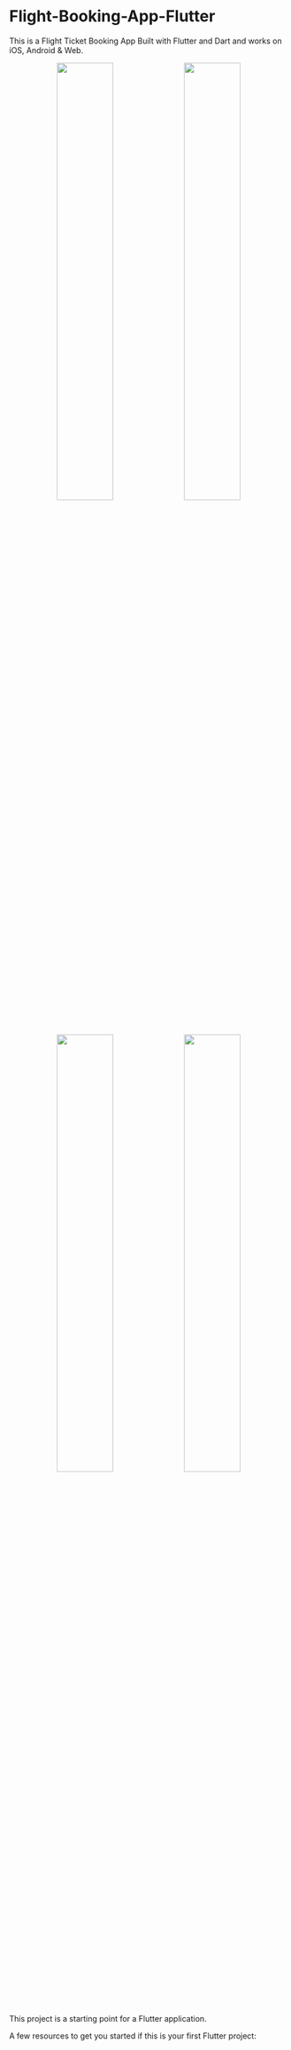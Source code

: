 # Flight-Booking-App-Flutter

This is a Flight Ticket Booking App Built with Flutter and Dart and works on iOS, Android & Web.

<p align="center">

 <img src="https://user-images.githubusercontent.com/93969890/229220344-b706c053-1fcd-4048-a028-4e4fffb9bba3.png" width="45%">
  <img src="https://user-images.githubusercontent.com/93969890/229220523-e8af15c7-0aec-4087-b70d-35a1b90aff6d.png" width="45%">
   <img src="https://user-images.githubusercontent.com/93969890/229220636-22094f2c-b34e-426c-a0a3-814f21a7a0a0.png" width="45%">
   <img src="https://user-images.githubusercontent.com/93969890/229220992-67a40bf8-aa02-4e21-9ba0-c43ae44a8efe.png" width="45%">

</p>

This project is a starting point for a Flutter application.

A few resources to get you started if this is your first Flutter project:
